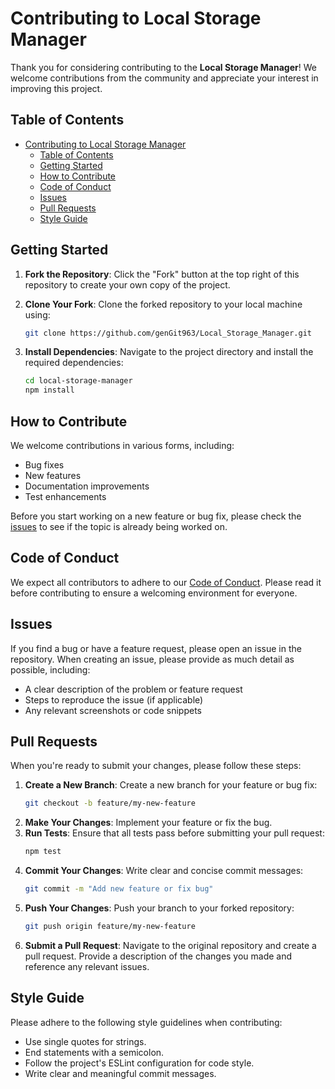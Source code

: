 # Contributing to Local Storage Manager

Thank you for considering contributing to the **Local Storage Manager**! We welcome contributions from the community and appreciate your interest in improving this project.

## Table of Contents

- [Contributing to Local Storage Manager](#contributing-to-local-storage-manager)
  - [Table of Contents](#table-of-contents)
  - [Getting Started](#getting-started)
  - [How to Contribute](#how-to-contribute)
  - [Code of Conduct](#code-of-conduct)
  - [Issues](#issues)
  - [Pull Requests](#pull-requests)
  - [Style Guide](#style-guide)

## Getting Started

1. **Fork the Repository**: Click the "Fork" button at the top right of this repository to create your own copy of the project.
2. **Clone Your Fork**: Clone the forked repository to your local machine using:

   ```bash
   git clone https://github.com/genGit963/Local_Storage_Manager.git
   ```

3. **Install Dependencies**: Navigate to the project directory and install the required dependencies:
   ```bash
   cd local-storage-manager
   npm install
   ```

## How to Contribute

We welcome contributions in various forms, including:

- Bug fixes
- New features
- Documentation improvements
- Test enhancements

Before you start working on a new feature or bug fix, please check the [issues](#issues) to see if the topic is already being worked on.

## Code of Conduct

We expect all contributors to adhere to our [Code of Conduct](CODE_OF_CONDUCT.md). Please read it before contributing to ensure a welcoming environment for everyone.

## Issues

If you find a bug or have a feature request, please open an issue in the repository. When creating an issue, please provide as much detail as possible, including:

- A clear description of the problem or feature request
- Steps to reproduce the issue (if applicable)
- Any relevant screenshots or code snippets

## Pull Requests

When you're ready to submit your changes, please follow these steps:

1. **Create a New Branch**: Create a new branch for your feature or bug fix:
   ```bash
   git checkout -b feature/my-new-feature
   ```
2. **Make Your Changes**: Implement your feature or fix the bug.
3. **Run Tests**: Ensure that all tests pass before submitting your pull request:
   ```bash
   npm test
   ```
4. **Commit Your Changes**: Write clear and concise commit messages:
   ```bash
   git commit -m "Add new feature or fix bug"
   ```
5. **Push Your Changes**: Push your branch to your forked repository:
   ```bash
   git push origin feature/my-new-feature
   ```
6. **Submit a Pull Request**: Navigate to the original repository and create a pull request. Provide a description of the changes you made and reference any relevant issues.

## Style Guide

Please adhere to the following style guidelines when contributing:

- Use single quotes for strings.
- End statements with a semicolon.
- Follow the project's ESLint configuration for code style.
- Write clear and meaningful commit messages.
